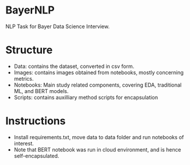 # BayerNLP
NLP Task for Bayer Data Science Interview.

# Structure

* Data: contains the dataset, converted in csv form.
* Images: contains images obtained from notebooks, mostly concerning metrics.
* Notebooks: Main study related components, covering EDA, traditional ML, and BERT models.
* Scripts: contains auxilliary method scripts for encapsulation

# Instructions

* Install requirements.txt, move data to data folder and run notebooks of interest.
* Note that BERT notebook was run in cloud environment, and is hence self-encapsulated.
